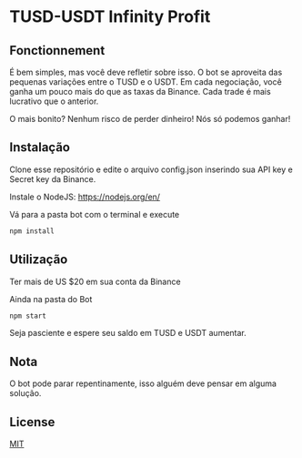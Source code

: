 # TUSD-USDT Infinity Profit

## Fonctionnement

É bem simples, mas você deve refletir sobre isso. O bot se aproveita das pequenas variações entre o TUSD e o USDT. Em cada negociação, você ganha um pouco mais do que as taxas da Binance. Cada trade é mais lucrativo que o anterior.

O mais bonito? Nenhum risco de perder dinheiro! Nós só podemos ganhar!

## Instalação

Clone esse repositório e edite o arquivo config.json inserindo sua API key e Secret key da Binance.

Instale o NodeJS: https://nodejs.org/en/

Vá para a pasta bot com o terminal e execute

```bash
npm install
```

## Utilização

Ter mais de US $20 em sua conta da Binance

Ainda na pasta do Bot

```bash
npm start
```

Seja pasciente e espere seu saldo em TUSD e USDT aumentar.

## Nota
O bot pode parar repentinamente, isso alguém deve pensar em alguma solução.

## License
[MIT](https://choosealicense.com/licenses/mit/)
